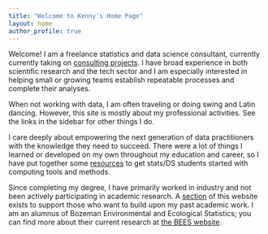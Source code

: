 ```yaml
---
title: "Welcome to Kenny's Home Page"
layout: home
author_profile: true
---
```


<!-- Google tag (gtag.js) -->
<script async src="https://www.googletagmanager.com/gtag/js?id=G-KLEVK15R0Y"></script>
<script>
  window.dataLayer = window.dataLayer || [];
  function gtag(){dataLayer.push(arguments);}
  gtag('js', new Date());

  gtag('config', 'G-KLEVK15R0Y');
</script>

Welcome! I am a freelance statistics and data science consultant, currently
currently taking on [consulting projects](consulting). I have broad
experience in both scientific research and the tech sector and I am especially
interested in helping small or growing teams establish repeatable processes and
complete their analyses.

When not working with data, I am often traveling or doing swing and Latin
dancing. However, this site is mostly about my professional activities.
See the links in the sidebar for other things I do.

I care deeply about empowering the next generation of data practitioners with
the knowledge they need to succeed. There were a lot of things I learned or
developed on my own throughout my education and career, so I have put together
some [resources](computing) to get stats/DS students started with computing
tools and methods.

Since completing my degree, I have primarily worked in industry and not been
actively participating in academic research. A [section](research) of this
website exists to support those who want to build upon my past academic work.
I am an alumnus of Bozeman Environmental and Ecological Statistics; you can
find more about their current research at
[the BEES website](https://bozemanenvrstat.github.io).
